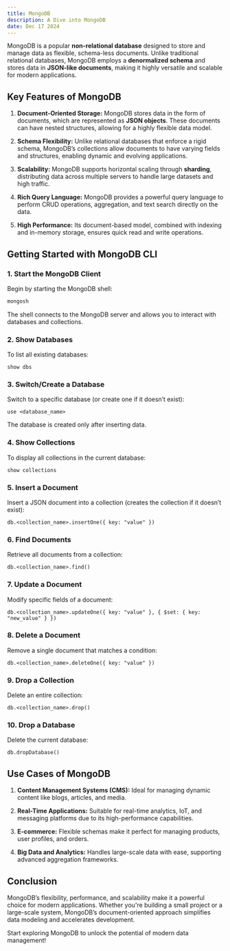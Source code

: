 ```yaml
---
title: MongoDB
description: A Dive into MongoDB
date: Dec 17 2024
---
```


MongoDB is a popular **non-relational database** designed to store and manage data as flexible, schema-less documents. Unlike traditional relational databases, MongoDB employs a **denormalized schema** and stores data in **JSON-like documents**, making it highly versatile and scalable for modern applications.

## Key Features of MongoDB

1. **Document-Oriented Storage:**
   MongoDB stores data in the form of documents, which are represented as **JSON objects**. These documents can have nested structures, allowing for a highly flexible data model.

2. **Schema Flexibility:**
   Unlike relational databases that enforce a rigid schema, MongoDB’s collections allow documents to have varying fields and structures, enabling dynamic and evolving applications.

3. **Scalability:**
   MongoDB supports horizontal scaling through **sharding**, distributing data across multiple servers to handle large datasets and high traffic.

4. **Rich Query Language:**
   MongoDB provides a powerful query language to perform CRUD operations, aggregation, and text search directly on the data.

5. **High Performance:**
   Its document-based model, combined with indexing and in-memory storage, ensures quick read and write operations.

## Getting Started with MongoDB CLI

### 1. **Start the MongoDB Client**

Begin by starting the MongoDB shell:

```bash
mongosh
```

The shell connects to the MongoDB server and allows you to interact with databases and collections.

### 2. **Show Databases**

To list all existing databases:

```shell
show dbs
```

### 3. **Switch/Create a Database**

Switch to a specific database (or create one if it doesn’t exist):

```shell
use <database_name>
```

The database is created only after inserting data.

### 4. **Show Collections**

To display all collections in the current database:

```shell
show collections
```

### 5. **Insert a Document**

Insert a JSON document into a collection (creates the collection if it doesn’t exist):

```shell
db.<collection_name>.insertOne({ key: "value" })
```

### 6. **Find Documents**

Retrieve all documents from a collection:

```shell
db.<collection_name>.find()
```

### 7. **Update a Document**

Modify specific fields of a document:

```shell
db.<collection_name>.updateOne({ key: "value" }, { $set: { key: "new_value" } })
```

### 8. **Delete a Document**

Remove a single document that matches a condition:

```shell
db.<collection_name>.deleteOne({ key: "value" })
```

### 9. **Drop a Collection**

Delete an entire collection:

```shell
db.<collection_name>.drop()
```

### 10. **Drop a Database**

Delete the current database:

```shell
db.dropDatabase()
```

## Use Cases of MongoDB

1. **Content Management Systems (CMS):**
   Ideal for managing dynamic content like blogs, articles, and media.

2. **Real-Time Applications:**
   Suitable for real-time analytics, IoT, and messaging platforms due to its high-performance capabilities.

3. **E-commerce:**
   Flexible schemas make it perfect for managing products, user profiles, and orders.

4. **Big Data and Analytics:**
   Handles large-scale data with ease, supporting advanced aggregation frameworks.

## Conclusion

MongoDB’s flexibility, performance, and scalability make it a powerful choice for modern applications. Whether you're building a small project or a large-scale system, MongoDB’s document-oriented approach simplifies data modeling and accelerates development.

Start exploring MongoDB to unlock the potential of modern data management!
